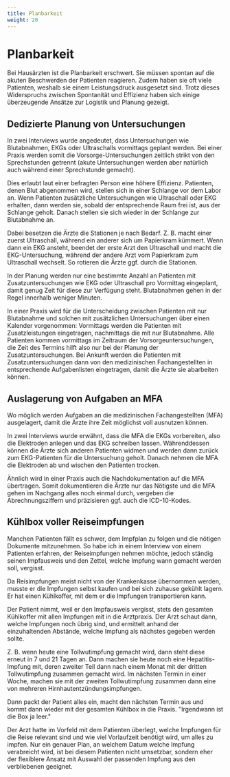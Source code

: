 ```yaml
---
title: Planbarkeit
weight: 20
---
```


# Planbarkeit

Bei Hausärzten ist die Planbarkeit erschwert. Sie müssen spontan auf die akuten Beschwerden der Patienten reagieren. Zudem haben sie oft viele Patienten, weshalb sie einem Leistungsdruck ausgesetzt sind. Trotz dieses Widerspruchs zwischen Spontanität und Effizienz haben sich einige überzeugende Ansätze zur Logistik und Planung gezeigt.

## Dedizierte Planung von Untersuchungen

In zwei Interviews wurde angedeutet, dass Untersuchungen wie Blutabnahmen, EKGs oder Ultraschalls vormittags geplant werden. Bei einer Praxis werden somit die Vorsorge-Untersuchungen zeitlich strikt von den Sprechstunden getrennt (akute Untersuchungen werden aber natürlich auch während einer Sprechstunde gemacht).

Dies erlaubt laut einer befragten Person eine höhere Effizienz. Patienten, denen Blut abgenommen wird, stellen sich in einer Schlange vor dem Labor an. Wenn Patienten zusätzliche Untersuchungen wie Ultraschall oder EKG erhalten, dann werden sie, sobald der entsprechende Raum frei ist, aus der Schlange geholt. Danach stellen sie sich wieder in der Schlange zur Blutabnahme an.

Dabei besetzen die Ärzte die Stationen je nach Bedarf. Z. B. macht einer zuerst Ultraschall, während ein anderer sich um Papierkram kümmert. Wenn dann ein EKG ansteht, beendet der erste Arzt den Ultraschall und macht die EKG-Untersuchung, während der andere Arzt vom Papierkram zum Ultraschall wechselt. So rotieren die Ärzte ggf. durch die Stationen.

In der Planung werden nur eine bestimmte Anzahl an Patienten mit Zusatzuntersuchungen wie EKG oder Ultraschall pro Vormittag eingeplant, damit genug Zeit für diese zur Verfügung steht. Blutabnahmen gehen in der Regel innerhalb weniger Minuten.

In einer Praxis wird für die Unterscheidung zwischen Patienten mit nur Blutabnahme und solchen mit zusätzlichen Untersuchungen über einen Kalender vorgenommen: Vormittags werden die Patienten mit Zusatzleistungen eingetragen, nachmittags die mit nur Blutabnahme. Alle Patienten kommen vormittags im Zeitraum der Vorsorgeuntersuchungen, die Zeit des Termins hilft also nur bei der Planung der Zusatzuntersuchungen. Bei Ankunft werden die Patienten mit Zusatzuntersuchungen dann von den medizinischen Fachangestellten in entsprechende Aufgabenlisten eingetragen, damit die Ärzte sie abarbeiten können.

## Auslagerung von Aufgaben an MFA

Wo möglich werden Aufgaben an die medizinischen Fachangestellten (MFA) ausgelagert, damit die Ärzte ihre Zeit möglichst voll ausnutzen können.

In zwei Interviews wurde erwähnt, dass die MFA die EKGs vorbereiten, also die Elektroden anlegen und das EKG schreiben lassen. Währenddessen können die Ärzte sich anderen Patienten widmen und werden dann zurück zum EKG-Patienten für die Untersuchung geholt. Danach nehmen die MFA die Elektroden ab und wischen den Patienten trocken.

Ähnlich wird in einer Praxis auch die Nachdokumentation auf die MFA übertragen. Somit dokumentieren die Ärzte nur das Nötigste und die MFA gehen im Nachgang alles noch einmal durch, vergeben die Abrechnungsziffern und präzisieren ggf. auch die ICD-10-Kodes.

## Kühlbox voller Reiseimpfungen

Manchen Patienten fällt es schwer, dem Impfplan zu folgen und die nötigen Dokumente mitzunehmen. So habe ich in einem Interview von einem Patienten erfahren, der Reiseimpfungen nehmen möchte, jedoch ständig seinen Impfausweis und den Zettel, welche Impfung wann gemacht werden soll, vergisst.

Da Reisimpfungen meist nicht von der Krankenkasse übernommen werden, musste er die Impfungen selbst kaufen und bei sich zuhause gekühlt lagern. Er hat einen Kühlkoffer, mit dem er die Impfungen transportieren kann.

Der Patient nimmt, weil er den Impfausweis vergisst, stets den gesamten Kühlkoffer mit allen Impfungen mit in die Arztpraxis. Der Arzt schaut dann, welche Impfungen noch übrig sind, und ermittelt anhand der einzuhaltenden Abstände, welche Impfung als nächstes gegeben werden sollte.

Z. B. wenn heute eine Tollwutimpfung gemacht wird, dann steht diese erneut in 7 und 21 Tagen an. Dann machen sie heute noch eine Hepatitis-Impfung mit, deren zweiter Teil dann nach einem Monat mit der dritten Tollwutimpfung zusammen gemacht wird. Im nächsten Termin in einer Woche, machen sie mit der zweiten Tollwutimpfung zusammen dann eine von mehreren Hirnhautentzündungsimpfungen.

Dann packt der Patient alles ein, macht den nächsten Termin aus und kommt dann wieder mit der gesamten Kühlbox in die Praxis. "Irgendwann ist die Box ja leer."

Der Arzt hatte im Vorfeld mit dem Patienten überlegt, welche Impfungen für die Reise relevant sind und wie viel Vorlaufzeit benötigt wird, um alles zu impfen. Nur ein genauer Plan, an welchem Datum welche Impfung verabreicht wird, ist bei diesem Patienten nicht umsetzbar, sondern eher der flexiblere Ansatz mit Auswahl der passenden Impfung aus den verbliebenen geeignet.
